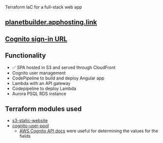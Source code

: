 Terraform IaC for a full-stack web app

## [planetbuilder.apphosting.link](https://www.planetbuilder.apphosting.link/)
## [Cognito sign-in URL](https://planetbuilder.auth.us-east-1.amazoncognito.com/login?client_id=7o5fj2vu3r2qti8j4iq8b57em0&response_type=code&scope=email+openid&redirect_uri=https%3A%2F%2Fwww.planetbuilder.apphosting.link)

## Functionality
- ✅ SPA hosted in S3 and served through CloudFront
- Cognito user management
- CodePipeline to build and deploy Angular app
- Lambda with an API gateway
- Codepipeline to deploy Lambda
- Aurora PSQL RDS instance

## Terraform modules used
- [s3-static-website](https://registry.terraform.io/modules/cn-terraform/s3-static-website/aws/latest)
- [cognito-user-pool](https://registry.terraform.io/modules/lgallard/cognito-user-pool/aws/latest)
  - [AWS Cognito API docs](https://docs.aws.amazon.com/cognito-user-identity-pools/latest/APIReference/API_CreateUserPoolClient.html) were useful for determining the values for the fields
